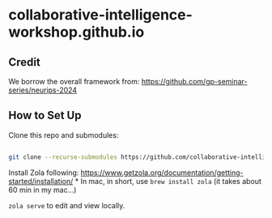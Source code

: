# collaborative-intelligence-workshop.github.io


## Credit

We borrow the overall framework from:  https://github.com/gp-seminar-series/neurips-2024


## How to Set Up


Clone this repo and submodules:

```bash

git clone --recurse-submodules https://github.com/collaborative-intelligence-workshop/collaborative-intelligence-workshop.github.io.git
```

Install Zola following:  https://www.getzola.org/documentation/getting-started/installation/
    * In mac, in short, use `brew install zola` (it takes about 60 min in my mac...)

`zola serve` to edit and view locally.
